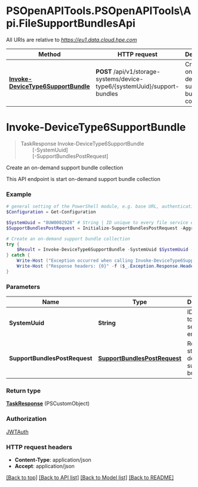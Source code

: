 # PSOpenAPITools.PSOpenAPITools\Api.FileSupportBundlesApi

All URIs are relative to *https://eu1.data.cloud.hpe.com*

Method | HTTP request | Description
------------- | ------------- | -------------
[**Invoke-DeviceType6SupportBundle**](FileSupportBundlesApi.md#Invoke-DeviceType6SupportBundle) | **POST** /api/v1/storage-systems/device-type6/{systemUuid}/support-bundles | Create an on-demand support bundle collection


<a id="Invoke-DeviceType6SupportBundle"></a>
# **Invoke-DeviceType6SupportBundle**
> TaskResponse Invoke-DeviceType6SupportBundle<br>
> &nbsp;&nbsp;&nbsp;&nbsp;&nbsp;&nbsp;&nbsp;&nbsp;[-SystemUuid] <String><br>
> &nbsp;&nbsp;&nbsp;&nbsp;&nbsp;&nbsp;&nbsp;&nbsp;[-SupportBundlesPostRequest] <PSCustomObject><br>

Create an on-demand support bundle collection

This API endpoint is start on-demand support bundle collection

### Example
```powershell
# general setting of the PowerShell module, e.g. base URL, authentication, etc
$Configuration = Get-Configuration

$SystemUuid = "8UW0002928" # String | ID unique to every file service entity
$SupportBundlesPostRequest = Initialize-SupportBundlesPostRequest -Aggregated $false -EndTime "MyEndTime" -JbofNodeIds "MyJbofNodeIds" -JbofNodesOnly $false -MaxSize 0 -NodeIds "MyNodeIds" -NodesOnly $false -Prefix "hpe" -Preset "standard" -StartTime "MyStartTime" -Text $false -VippoolIds "MyVippoolIds" # SupportBundlesPostRequest | Request to start on-demand support bundle

# Create an on-demand support bundle collection
try {
    $Result = Invoke-DeviceType6SupportBundle -SystemUuid $SystemUuid -SupportBundlesPostRequest $SupportBundlesPostRequest
} catch {
    Write-Host ("Exception occurred when calling Invoke-DeviceType6SupportBundle: {0}" -f ($_.ErrorDetails | ConvertFrom-Json))
    Write-Host ("Response headers: {0}" -f ($_.Exception.Response.Headers | ConvertTo-Json))
}
```

### Parameters

Name | Type | Description  | Notes
------------- | ------------- | ------------- | -------------
 **SystemUuid** | **String**| ID unique to every file service entity | 
 **SupportBundlesPostRequest** | [**SupportBundlesPostRequest**](SupportBundlesPostRequest.md)| Request to start on-demand support bundle | 

### Return type

[**TaskResponse**](TaskResponse.md) (PSCustomObject)

### Authorization

[JWTAuth](../README.md#JWTAuth)

### HTTP request headers

 - **Content-Type**: application/json
 - **Accept**: application/json

[[Back to top]](#) [[Back to API list]](../README.md#documentation-for-api-endpoints) [[Back to Model list]](../README.md#documentation-for-models) [[Back to README]](../README.md)

